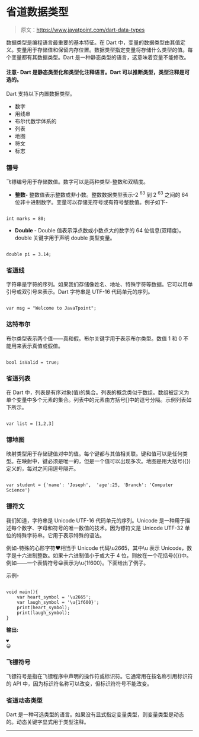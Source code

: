 # 省道数据类型

> 原文：<https://www.javatpoint.com/dart-data-types>

数据类型是编程语言最重要的基本特征。在 Dart 中，变量的数据类型由其值定义。变量用于存储值和保留内存位置。数据类型指定变量将存储什么类型的值。每个变量都有其数据类型。Dart 是一种静态类型的语言，这意味着变量不能修改。

#### 注意- Dart 是静态类型化和类型化注释语言。Dart 可以推断类型，类型注释是可选的。

Dart 支持以下内置数据类型。

*   数字
*   用线串
*   布尔代数学体系的
*   列表
*   地图
*   符文
*   标志

### 镖号

飞镖编号用于存储数值。数字可以是两种类型-整数和双精度。

*   **整数-** 整数值表示整数或非小数。整数数据类型表示-2 <sup>63</sup> 到 2 <sup>63</sup> 之间的 64 位非十进制数字。变量可以存储无符号或有符号整数值。例子如下-

```

int marks = 80;

```

*   **Double -** Double 值表示浮点数或小数点大的数字的 64 位信息(双精度)。double 关键字用于声明 double 类型变量。

```

double pi = 3.14;

```

### 省道线

字符串是字符的序列。如果我们存储像姓名、地址、特殊字符等数据。它可以用单引号或双引号来表示。Dart 字符串是 UTF-16 代码单元的序列。

```

var msg = "Welcome to JavaTpoint";

```

### 达特布尔

布尔类型表示两个值——真和假。布尔关键字用于表示布尔类型。数值 1 和 0 不能用来表示真值或假值。

```

bool isValid = true; 

```

### 省道列表

在 Dart 中，列表是有序对象(值)的集合。列表的概念类似于数组。数组被定义为单个变量中多个元素的集合。列表中的元素由方括号[]中的逗号分隔。示例列表如下所示。

```

var list = [1,2,3]

```

### 镖地图

映射类型用于存储键值对中的值。每个键都与其值相关联。键和值可以是任何类型。在映射中，键必须是唯一的，但是一个值可以出现多次。地图是用大括号({})定义的，每对之间用逗号隔开。

```

var student = {'name': 'Joseph',  'age':25, 'Branch': 'Computer Science'}

```

### 镖符文

我们知道，字符串是 Unicode UTF-16 代码单元的序列。Unicode 是一种用于描述每个数字、字母和符号的唯一数值的技术。因为镖符文是 Unicode UTF-32 单位的特殊字符串。它用于表示特殊的语法。

例如-特殊的心形字符♥相当于 Unicode 代码\u2665，其中\u 表示 Unicode，数字是十六进制整数。如果十六进制值小于或大于 4 位，则放在一个花括号({})中。例如——一个表情符号😀表示为\u{1f600}。下面给出了例子。

示例-

```

void main(){
	var heart_symbol = '\u2665';
	var laugh_symbol = '\u{1f600}';
	print(heart_symbol);
	print(laugh_symbol);
}

```

**输出:**

```
♥
😀

```

### 飞镖符号

飞镖符号是指在飞镖程序中声明的操作符或标识符。它通常用在按名称引用标识符的 API 中，因为标识符名称可以改变，但标识符符号不能改变。

### 省道动态类型

Dart 是一种可选类型的语言。如果没有显式指定变量类型，则变量类型是动态的。动态关键字显式用于类型注释。

* * *